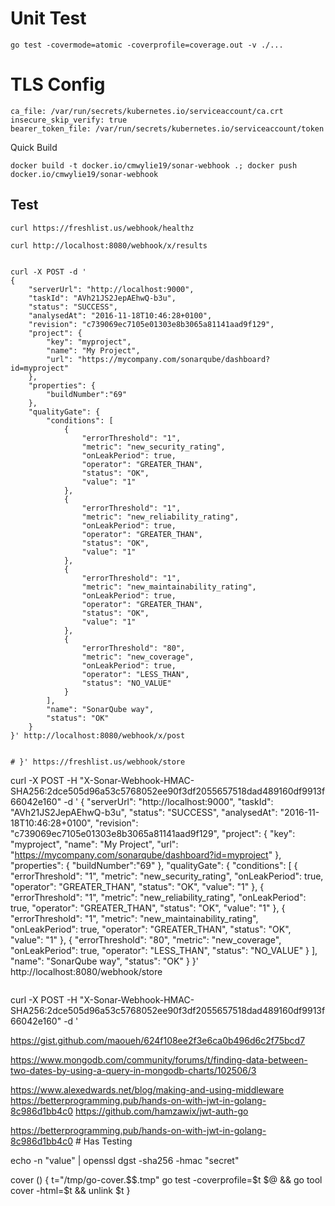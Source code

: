 # Unit Test
```
go test -covermode=atomic -coverprofile=coverage.out -v ./... 
```
# TLS Config
```
ca_file: /var/run/secrets/kubernetes.io/serviceaccount/ca.crt
insecure_skip_verify: true
bearer_token_file: /var/run/secrets/kubernetes.io/serviceaccount/token
```

Quick Build
```
docker build -t docker.io/cmwylie19/sonar-webhook .; docker push docker.io/cmwylie19/sonar-webhook
```

## Test
```
curl https://freshlist.us/webhook/healthz

curl http://localhost:8080/webhook/x/results


curl -X POST -d '
{
    "serverUrl": "http://localhost:9000",
    "taskId": "AVh21JS2JepAEhwQ-b3u",
    "status": "SUCCESS",
    "analysedAt": "2016-11-18T10:46:28+0100",
    "revision": "c739069ec7105e01303e8b3065a81141aad9f129",
    "project": {
        "key": "myproject",
        "name": "My Project",
        "url": "https://mycompany.com/sonarqube/dashboard?id=myproject"
    },
    "properties": {
        "buildNumber":"69"
    },
    "qualityGate": {
        "conditions": [
            {
                "errorThreshold": "1",
                "metric": "new_security_rating",
                "onLeakPeriod": true,
                "operator": "GREATER_THAN",
                "status": "OK",
                "value": "1"
            },
            {
                "errorThreshold": "1",
                "metric": "new_reliability_rating",
                "onLeakPeriod": true,
                "operator": "GREATER_THAN",
                "status": "OK",
                "value": "1"
            },
            {
                "errorThreshold": "1",
                "metric": "new_maintainability_rating",
                "onLeakPeriod": true,
                "operator": "GREATER_THAN",
                "status": "OK",
                "value": "1"
            },
            {
                "errorThreshold": "80",
                "metric": "new_coverage",
                "onLeakPeriod": true,
                "operator": "LESS_THAN",
                "status": "NO_VALUE"
            }
        ],
        "name": "SonarQube way",
        "status": "OK"
    }
}' http://localhost:8080/webhook/x/post


# }' https://freshlist.us/webhook/store

```
curl -X POST -H "X-Sonar-Webhook-HMAC-SHA256:2dce505d96a53c5768052ee90f3df2055657518dad489160df9913f66042e160" -d '
{
    "serverUrl": "http://localhost:9000",
    "taskId": "AVh21JS2JepAEhwQ-b3u",
    "status": "SUCCESS",
    "analysedAt": "2016-11-18T10:46:28+0100",
    "revision": "c739069ec7105e01303e8b3065a81141aad9f129",
    "project": {
        "key": "myproject",
        "name": "My Project",
        "url": "https://mycompany.com/sonarqube/dashboard?id=myproject"
    },
    "properties": {
        "buildNumber":"69"
    },
    "qualityGate": {
        "conditions": [
            {
                "errorThreshold": "1",
                "metric": "new_security_rating",
                "onLeakPeriod": true,
                "operator": "GREATER_THAN",
                "status": "OK",
                "value": "1"
            },
            {
                "errorThreshold": "1",
                "metric": "new_reliability_rating",
                "onLeakPeriod": true,
                "operator": "GREATER_THAN",
                "status": "OK",
                "value": "1"
            },
            {
                "errorThreshold": "1",
                "metric": "new_maintainability_rating",
                "onLeakPeriod": true,
                "operator": "GREATER_THAN",
                "status": "OK",
                "value": "1"
            },
            {
                "errorThreshold": "80",
                "metric": "new_coverage",
                "onLeakPeriod": true,
                "operator": "LESS_THAN",
                "status": "NO_VALUE"
            }
        ],
        "name": "SonarQube way",
        "status": "OK"
    }
}' http://localhost:8080/webhook/store
```

```
curl -X POST -H "X-Sonar-Webhook-HMAC-SHA256:2dce505d96a53c5768052ee90f3df2055657518dad489160df9913f66042e160" -d '

https://gist.github.com/maoueh/624f108ee2f3e6ca0b496d6c2f75bcd7

https://www.mongodb.com/community/forums/t/finding-data-between-two-dates-by-using-a-query-in-mongodb-charts/102506/3

https://www.alexedwards.net/blog/making-and-using-middleware
https://betterprogramming.pub/hands-on-with-jwt-in-golang-8c986d1bb4c0
https://github.com/hamzawix/jwt-auth-go

https://betterprogramming.pub/hands-on-with-jwt-in-golang-8c986d1bb4c0 # Has Testing

echo -n "value" | openssl dgst -sha256 -hmac "secret"


cover () { 
    t="/tmp/go-cover.$$.tmp"
    go test -coverprofile=$t $@ && go tool cover -html=$t && unlink $t
}